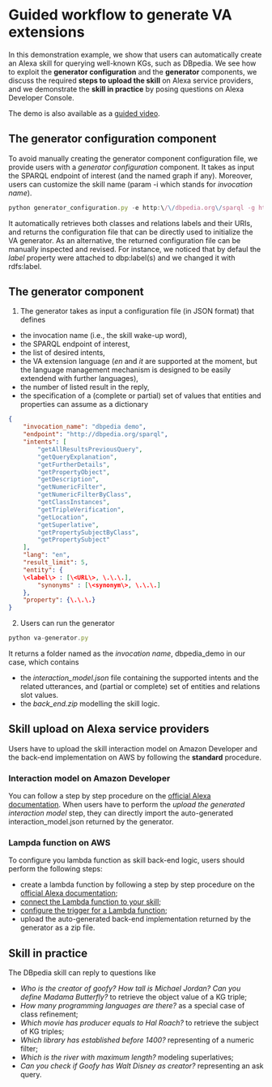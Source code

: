 # Guided workflow to generate VA extensions

In this demonstration example, we show that users can automatically create an Alexa skill for querying well-known KGs, such as DBpedia.
We see how to exploit the **generator configuration** and the **generator** components,
we discuss the required **steps to upload the skill** on Alexa service providers,
and we demonstrate the **skill in practice** by posing questions on Alexa Developer Console. 

The demo is also available as a [guided video](https://drive.google.com/file/d/1zvWgcO2FeHTNgnFVPWN2pra221oTKYKH/view?usp=sharing).

## The generator configuration component

To avoid manually creating the generator component configuration file, we provide users with a *generator configuration* component.
It takes as input the SPARQL endpoint of interest (and the named graph if any). Moreover, users can customize the skill name (param -i which stands for *invocation name*).

```js
python generator_configuration.py -e http:\/\/dbpedia.org\/sparql -g http:\/\/dbpedia.org -i "dbpedia demo"
```
It automatically retrieves both classes and relations labels and their URIs, and returns the configuration file that can be directly used to initialize the VA generator.
As an alternative, the returned configuration file can be manually inspected and revised. For instance, we noticed that by defaul the *label* property were attached to dbp:label(s) and we changed it with rdfs:label.

## The generator component

1. The generator takes as input a configuration file (in JSON format) that defines 
- the invocation name (i.e., the skill wake-up word),
- the SPARQL endpoint of interest,
- the list of desired intents,
- the VA extension language (*en* and *it* are supported at the moment, but the language management mechanism is designed to be easily extendend with further languages),
- the number of listed result in the reply,
- the specification of a (complete or partial) set of values that entities and properties can assume as a dictionary

```json
{
    "invocation_name": "dbpedia demo", 
    "endpoint": "http://dbpedia.org/sparql",
    "intents": [
        "getAllResultsPreviousQuery",
        "getQueryExplanation",
        "getFurtherDetails",
        "getPropertyObject",
        "getDescription",
        "getNumericFilter",
        "getNumericFilterByClass",
        "getClassInstances",
        "getTripleVerification",
        "getLocation",
        "getSuperlative",
        "getPropertySubjectByClass",
        "getPropertySubject"
    ],
    "lang": "en",
    "result_limit": 5, 
    "entity": {
	\<label\> : [\<URL\>, \.\.\.],
        "synonyms" : [\<synonym\>, \.\.\.]
    },
    "property": {\.\.\.}
}
```
2. Users can run the generator
```js
python va-generator.py
```

It returns a folder named as the *invocation name*, dbpedia_demo in our case, which contains
- the *interaction\_model.json* file containing the supported intents and the related utterances, and (partial or complete) set of entities and relations slot values.
- the *back\_end.zip* modelling the skill logic.

## Skill upload on Alexa service providers

Users have to upload the skill interaction model on Amazon Developer and the back-end implementation on AWS by following the **standard** procedure.

### Interaction model on Amazon Developer

You can follow a step by step procedure on the [official Alexa documentation](https://developer.amazon.com/en-US/docs/alexa/devconsole/create-a-skill-and-choose-the-interaction-model.html#create-a-new-skill).
When users have to perform the *upload the generated interaction model* step, they can directly import the auto-generated interaction\_model.json returned by the generator.

### Lampda function on AWS

To configure you lambda function as skill back-end logic, users should perform the following steps:
- create a lambda function by following a step by step procedure on the [official Alexa documentation](https://developer.amazon.com/en-US/docs/alexa/custom-skills/host-a-custom-skill-as-an-aws-lambda-function.html#deploy-app);
- [connect the Lambda function to your skill](https://developer.amazon.com/en-US/docs/alexa/custom-skills/host-a-custom-skill-as-an-aws-lambda-function.html#connect-to-skill);
- [configure the trigger for a Lambda function](https://developer.amazon.com/en-US/docs/alexa/custom-skills/host-a-custom-skill-as-an-aws-lambda-function.html#configuring-the-alexa-skills-kit-trigger);
- upload the auto-generated back-end implementation returned by the generator as a zip file.

## Skill in practice

The DBpedia skill can reply to questions like 
- *Who is the creator of goofy? How tall is Michael Jordan? Can you define Madama Butterfly?*
 to retrieve the object value of a KG triple; 
- *How many programming languages are there?* as a special case of class refinement; 
- *Which movie has producer equals to Hal Roach?* to retrieve the subject of KG triples; 
- *Which library has established before 1400?* representing of a numeric filter; 
- *Which is the river with maximum length?* modeling superlatives; 
- *Can you check if Goofy has Walt Disney as creator?* representing an ask query.

